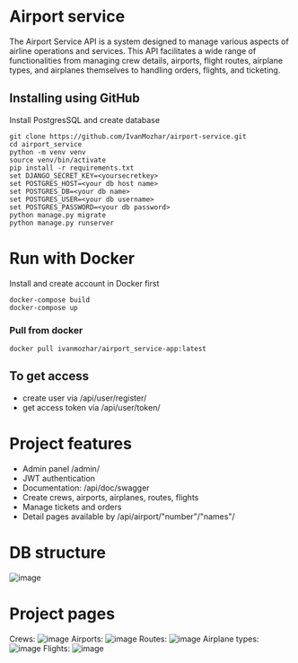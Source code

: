 # Airport service
The Airport Service API is a system designed to manage various aspects of airline 
operations and services. This API facilitates a wide range of functionalities 
from managing crew details, airports, flight routes, airplane types, 
and airplanes themselves to handling orders, flights, and ticketing.
## Installing using GitHub
Install PostgresSQL and create database

```
git clone https://github.com/IvanMozhar/airport-service.git
cd airport_service
python -m venv venv
source venv/bin/activate
pip install -r requirements.txt
set DJANGO_SECRET_KEY=<yoursecretkey>
set POSTGRES_HOST=<your db host name>
set POSTGRES_DB=<your db name>
set POSTGRES_USER=<your db username>
set POSTGRES_PASSWORD=<your db password>
python manage.py migrate
python manage.py runserver
```

# Run with Docker
Install and create account in Docker first
```
docker-compose build
docker-compose up
```
### Pull from docker
```
docker pull ivanmozhar/airport_service-app:latest
```

## To get access
- create user via /api/user/register/
- get access token via /api/user/token/

# Project features
- Admin panel /admin/
- JWT authentication
- Documentation: /api/doc/swagger
- Create crews, airports, airplanes, routes, flights
- Manage tickets and orders
- Detail pages available by /api/airport/"number"/"names"/

# DB structure

![image](https://github.com/IvanMozhar/airport-service/assets/147508342/4686ab94-cb01-4cb6-9352-faef9ddd5f2a)


# Project pages
Crews: ![image](https://github.com/IvanMozhar/airport-service/assets/147508342/a4d043ca-0657-4af0-84b2-624a7afeea30)
Airports: ![image](https://github.com/IvanMozhar/airport-service/assets/147508342/96800435-0b29-4da7-8b83-807dfde11e60)
Routes: ![image](https://github.com/IvanMozhar/airport-service/assets/147508342/1dd07917-a4b9-48dd-8f5c-ce626b29977f)
Airplane types: ![image](https://github.com/IvanMozhar/airport-service/assets/147508342/eedcf932-89b3-4055-82f2-d29ba8fe46ba)
Flights: ![image](https://github.com/IvanMozhar/airport-service/assets/147508342/ea5d156f-1a80-43a2-97ac-deea3d782255)
